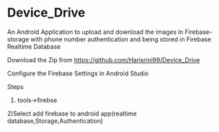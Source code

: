 # Device_Drive
An Android Application to upload and download the images in Firebase-storage with phone number authentication and being stored in Firebase Realtime Database

Download the Zip from https://github.com/Harisrini99/Device_Drive

Configure the Firebase Settings in Android Studio

Steps

  1) tools->firebse
  
  2)Select add firebase to android app(realtime database,Storage,Authentication)

